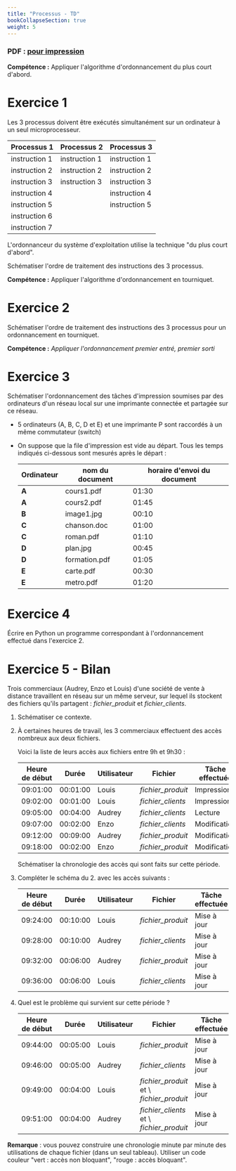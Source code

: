 ```yaml
---
title: "Processus - TD"
bookCollapseSection: true
weight: 5
---
```


### PDF : [pour impression](/uploads/docnsitale/processus/td_processus.pdf)

**Compétence :** Appliquer l'algorithme d'ordonnancement du plus court d'abord.

# Exercice 1

Les 3 processus doivent être exécutés simultanément sur un ordinateur à un
seul microprocesseur.

| Processus 1   | Processus 2   | Processus 3   |
| ------------- | ------------- | ------------- |
| instruction 1 | instruction 1 | instruction 1 |
| instruction 2 | instruction 2 | instruction 2 |
| instruction 3 | instruction 3 | instruction 3 |
| instruction 4 |               | instruction 4 |
| instruction 5 |               | instruction 5 |
| instruction 6 |               |               |
| instruction 7 |               |               |

L'ordonnanceur du système d'exploitation utilise la technique "du plus court
d'abord".

Schématiser l'ordre de traitement des instructions des 3 processus.

**Compétence :** Appliquer l'algorithme d'ordonnancement en tourniquet.

# Exercice 2

Schématiser l'ordre de traitement des instructions des 3 processus pour un
ordonnancement en tourniquet.

**Compétence :** _Appliquer l'ordonnancement premier entré, premier sorti_

# Exercice 3

Schématiser l'ordonnancement des tâches d'impression soumises par des
ordinateurs d'un réseau local sur une imprimante connectée et partagée
sur ce réseau.

- 5 ordinateurs (A, B, C, D et E) et une imprimante P sont raccordés à un même commutateur (switch)
- On suppose que la file d'impression est vide au départ. Tous les temps indiqués
  ci-dessous sont mesurés après le départ :

  | Ordinateur | nom du document | horaire d'envoi du document |
  | ---------- | --------------- | --------------------------- |
  | **A**      | cours1.pdf      | 01:30                       |
  | **A**      | cours2.pdf      | 01:45                       |
  | **B**      | image1.jpg      | 00:10                       |
  | **C**      | chanson.doc     | 01:00                       |
  | **C**      | roman.pdf       | 01:10                       |
  | **D**      | plan.jpg        | 00:45                       |
  | **D**      | formation.pdf   | 01:05                       |
  | **E**      | carte.pdf       | 00:30                       |
  | **E**      | metro.pdf       | 01:20                       |

# Exercice 4

Écrire en Python un programme correspondant à l'ordonnancement effectué
dans l'exercice 2.

# Exercice 5 - Bilan

Trois commerciaux (Audrey, Enzo et Louis) d'une société de vente à distance
travaillent en réseau sur un même serveur, sur lequel ils stockent des fichiers
qu'ils partagent : _fichier_produit_ et _fichier_clients_.

1. Schématiser ce contexte.
2. À certaines heures de travail, les 3 commerciaux effectuent des accès nombreux
   aux deux fichiers.

   Voici la liste de leurs accès aux fichiers entre 9h et 9h30 :

   | Heure de début | Durée    | Utilisateur | Fichier           | Tâche effectuée |
   | -------------- | -------- | ----------- | ----------------- | --------------- |
   | 09:01:00       | 00:01:00 | Louis       | _fichier_produit_ | Impression      |
   | 09:02:00       | 00:01:00 | Louis       | _fichier_clients_ | Impression      |
   | 09:05:00       | 00:04:00 | Audrey      | _fichier_clients_ | Lecture         |
   | 09:07:00       | 00:02:00 | Enzo        | _fichier_clients_ | Modification    |
   | 09:12:00       | 00:09:00 | Audrey      | _fichier_produit_ | Modification    |
   | 09:18:00       | 00:02:00 | Enzo        | _fichier_produit_ | Modification    |

   Schématiser la chronologie des accès qui sont faits sur cette période.

3. Compléter le schéma du 2. avec les accès suivants :

   | Heure de début | Durée    | Utilisateur | Fichier           | Tâche effectuée |
   | -------------- | -------- | ----------- | ----------------- | --------------- |
   | 09:24:00       | 00:10:00 | Louis       | _fichier_produit_ | Mise à jour     |
   | 09:28:00       | 00:10:00 | Audrey      | _fichier_clients_ | Mise à jour     |
   | 09:32:00       | 00:06:00 | Audrey      | _fichier_produit_ | Mise à jour     |
   | 09:36:00       | 00:06:00 | Louis       | _fichier_clients_ | Mise à jour     |

4. Quel est le problème qui survient sur cette période ?

   | Heure de début | Durée    | Utilisateur | Fichier                                  | Tâche effectuée |
   | -------------- | -------- | ----------- | ---------------------------------------- | --------------- |
   | 09:44:00       | 00:05:00 | Louis       | _fichier_produit_                        | Mise à jour     |
   | 09:46:00       | 00:05:00 | Audrey      | _fichier_clients_                        | Mise à jour     |
   | 09:49:00       | 00:04:00 | Louis       | _fichier_produit_ et \ _fichier_produit_ | Mise à jour     |
   | 09:51:00       | 00:04:00 | Audrey      | _fichier_clients_ et \ _fichier_produit_ | Mise à jour     |

**Remarque** : vous pouvez construire une chronologie minute par minute des utilisations
de chaque fichier (dans un seul tableau). Utiliser un code couleur "vert : accès non bloquant", "rouge : accès bloquant".

